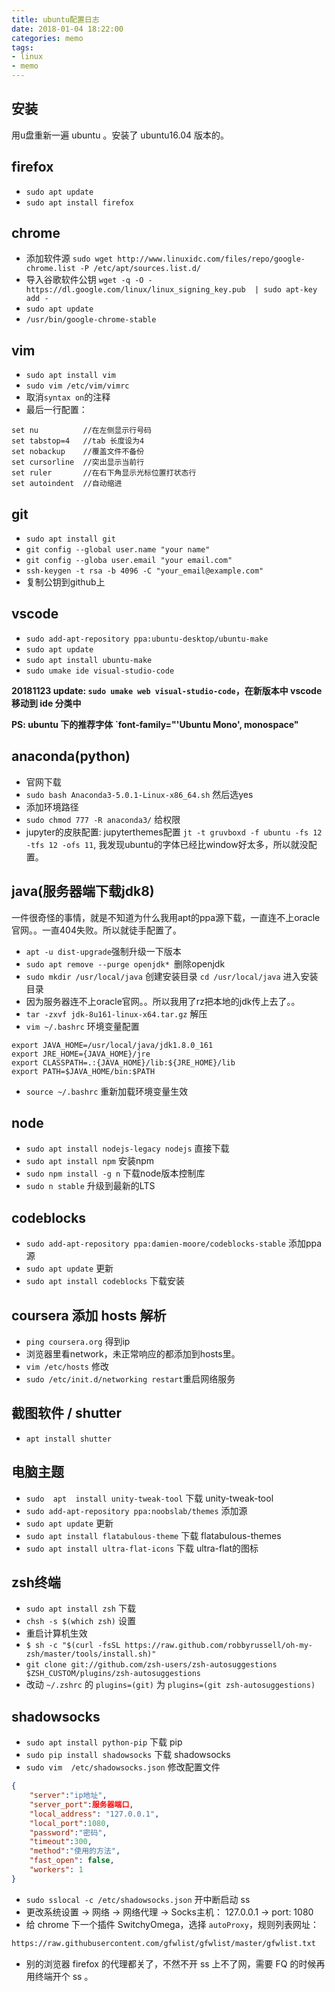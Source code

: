```yaml
---
title: ubuntu配置日志
date: 2018-01-04 18:22:00
categories: memo
tags: 
- linux
- memo
---
```



## 安装
用u盘重新一遍 ubuntu 。安装了 ubuntu16.04 版本的。

## firefox
- `sudo apt update`
- `sudo apt install firefox`

## chrome
- 添加软件源 `sudo wget http://www.linuxidc.com/files/repo/google-chrome.list -P /etc/apt/sources.list.d/`
- 导入谷歌软件公钥 `wget -q -O - https://dl.google.com/linux/linux_signing_key.pub  | sudo apt-key add -`
- `sudo apt update`
- `/usr/bin/google-chrome-stable`

## vim
- `sudo apt install vim`
- `sudo vim /etc/vim/vimrc`
- 取消`syntax on`的注释
- 最后一行配置：

```
set nu          //在左侧显示行号码
set tabstop=4   //tab 长度设为4
set nobackup    //覆盖文件不备份
set cursorline  //突出显示当前行
set ruler       //在右下角显示光标位置打状态行
set autoindent  //自动缩进
```

## git
- `sudo apt install git`
- `git config --global user.name "your name"`
- `git config --globa user.email "your email.com"`
- `ssh-keygen -t rsa -b 4096 -C "your_email@example.com"`
- 复制公钥到github上


## vscode
- `sudo add-apt-repository ppa:ubuntu-desktop/ubuntu-make`
- `sudo apt update`
- `sudo apt install ubuntu-make`
- `sudo umake ide visual-studio-code`

**20181123 update: `sudo umake web visual-studio-code`，在新版本中 vscode 移动到 ide 分类中**

**PS: ubuntu 下的推荐字体 `font-family="'Ubuntu Mono', monospace"**

## anaconda(python)
- 官网下载
- `sudo bash Anaconda3-5.0.1-Linux-x86_64.sh` 然后选yes
- 添加环境路径
- `sudo chmod 777 -R anaconda3/` 给权限
- jupyter的皮肤配置: jupyterthemes配置 `jt -t gruvboxd -f ubuntu -fs 12 -tfs 12 -ofs 11`, 我发现ubuntu的字体已经比window好太多，所以就没配置。

## java(服务器端下载jdk8)
一件很奇怪的事情，就是不知道为什么我用apt的ppa源下载，一直连不上oracle官网。。一直404失败。所以就徒手配置了。
- `apt -u dist-upgrade`强制升级一下版本
- `sudo apt remove --purge openjdk* `删除openjdk
- `sudo mkdir /usr/local/java` 创建安装目录 `cd /usr/local/java` 进入安装目录
- 因为服务器连不上oracle官网。。所以我用了rz把本地的jdk传上去了。。
- `tar -zxvf jdk-8u161-linux-x64.tar.gz` 解压
- `vim ~/.bashrc` 环境变量配置
```
export JAVA_HOME=/usr/local/java/jdk1.8.0_161
export JRE_HOME={JAVA_HOME}/jre
export CLASSPATH=.:{JAVA_HOME}/lib:${JRE_HOME}/lib
export PATH=$JAVA_HOME/bin:$PATH
```
- `source ~/.bashrc` 重新加载环境变量生效


## node
- `sudo apt install nodejs-legacy nodejs` 直接下载
- `sudo apt install npm` 安装npm
- `sudo npm install -g n` 下载node版本控制库
- `sudo n stable` 升级到最新的LTS


## codeblocks
- `sudo add-apt-repository ppa:damien-moore/codeblocks-stable` 添加ppa源
- `sudo apt update` 更新
- `sudo apt install codeblocks` 下载安装


## coursera 添加 hosts 解析
- `ping coursera.org` 得到ip
- 浏览器里看network，未正常响应的都添加到hosts里。
- `vim /etc/hosts` 修改
- `sudo /etc/init.d/networking restart`重启网络服务


## 截图软件 / shutter
- `apt install shutter` 

## 电脑主题
- `sudo  apt  install unity-tweak-tool` 下载 unity-tweak-tool
- `sudo add-apt-repository ppa:noobslab/themes` 添加源
- `sudo apt update` 更新
- `sudo apt install flatabulous-theme` 下载 flatabulous-themes
- `sudo apt install ultra-flat-icons` 下载 ultra-flat的图标

## zsh终端
- `sudo apt install zsh` 下载
- `chsh -s $(which zsh)` 设置
- 重启计算机生效
- `$ sh -c "$(curl -fsSL https://raw.github.com/robbyrussell/oh-my-zsh/master/tools/install.sh)"`
- `git clone git://github.com/zsh-users/zsh-autosuggestions $ZSH_CUSTOM/plugins/zsh-autosuggestions`
- 改动 `~/.zshrc` 的 `plugins=(git)` 为 `plugins=(git zsh-autosuggestions)`

## shadowsocks
- `sudo apt install python-pip` 下载 pip
- `sudo pip install shadowsocks` 下载 shadowsocks
- `sudo vim  /etc/shadowsocks.json` 修改配置文件
```json
{  
    "server":"ip地址",  
    "server_port":服务器端口,  
    "local_address": "127.0.0.1",  
    "local_port":1080, 
    "password":"密码",
    "timeout":300,
    "method":"使用的方法",
    "fast_open": false,
    "workers": 1
}  
```
- `sudo sslocal -c /etc/shadowsocks.json` 开中断启动 ss
- 更改系统设置 -> 网络 -> 网络代理 -> Socks主机： 127.0.0.1 -> port: 1080
- 给 chrome 下一个插件 SwitchyOmega，选择 `autoProxy`，规则列表网址：
```html
https://raw.githubusercontent.com/gfwlist/gfwlist/master/gfwlist.txt
```
- 别的浏览器 firefox 的代理都关了，不然不开 ss 上不了网，需要 FQ 的时候再用终端开个 ss 。